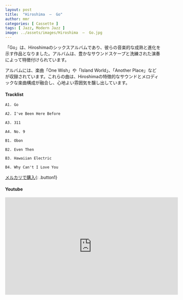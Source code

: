 ```yaml
---
layout: post
title:  "Hiroshima  –  Go"
author: mmr
categories: [ Cassette ]
tags: [ Jazz, Modern Jazz ]
image: ../assets/images/Hiroshima  –  Go.jpg
---
```


「Go」は、Hiroshimaのシックスアルバムであり、彼らの音楽的な成熟と進化を示す作品となりました。アルバムは、豊かなサウンドスケープと洗練された演奏によって特徴付けられています。

アルバムには、楽曲「One Wish」や「Island World」、「Another Place」などが収録されています。これらの曲は、Hiroshimaの特徴的なサウンドとメロディックな楽曲構成が融合し、心地よい雰囲気を醸し出しています。


#### Tracklist
```md
A1. Go

A2. I've Been Here Before

A3. 311

A4. No. 9

B1. Obon

B2. Even Then

B3. Hawaiian Electric

B4. Why Can't I Love You
```

[メルカリで購入](https://jp.mercari.com/item/m91171909677?afid=6142608987){: .button1}

#### Youtube
<iframe width="560" height="315" src="https://www.youtube.com/embed/dlAURpQ3REs?si=DunaESu1_3J9xDUJ" title="YouTube video player" frameborder="0" allow="accelerometer; autoplay; clipboard-write; encrypted-media; gyroscope; picture-in-picture; web-share" referrerpolicy="strict-origin-when-cross-origin" allowfullscreen></iframe>